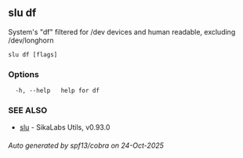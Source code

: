 ## slu df

System's "df" filtered for /dev devices and human readable, excluding /dev/longhorn

```
slu df [flags]
```

### Options

```
  -h, --help   help for df
```

### SEE ALSO

* [slu](slu.md)	 - SikaLabs Utils, v0.93.0

###### Auto generated by spf13/cobra on 24-Oct-2025
